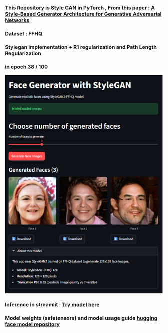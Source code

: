 ### This Repository is Style GAN in PyTorch , From this paper : [A Style-Based Generator Architecture for Generative Adversarial Networks](https://arxiv.org/abs/1812.04948) 
### Dataset : FFHQ
### Stylegan implementation + R1 regularization and Path Length Regularization 

### in epoch 38 / 100 
![image alt](https://github.com/HajarHAMDOUCH01/Face-Generator-StyleGAN-PyTorch/blob/da8800c8ff533c667298a0cd00b9df45fa1b9f72/streamlit_screen.png)

### Inference in streamlit : [Try model here](https://stylegan-face-generation.streamlit.app/)

### Model weights (safetensors) and model usage guide [hugging face model repository](https://huggingface.co/hajar001/stylegan2-ffhq-128)